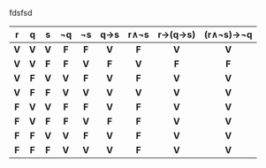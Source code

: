 fdsfsd

|   r   |   q   |   s   |  ¬q   |  ¬s   |  q→s  | r∧¬s  | r→(q→s) | (r∧¬s)→¬q |
| :---: | :---: | :---: | :---: | :---: | :---: | :---: | :-----: | :-------: |
| **V** | **V** | **V** | **F** | **F** | **V** | **F** |  **V**  |   **V**   |
| **V** | **V** | **F** | **F** | **V** | **F** | **V** |  **F**  |   **F**   |
| **V** | **F** | **V** | **V** | **F** | **V** | **F** |  **V**  |   **V**   |
| **V** | **F** | **F** | **V** | **V** | **V** | **V** |  **V**  |   **V**   |
| **F** | **V** | **V** | **F** | **F** | **V** | **F** |  **V**  |   **V**   |
| **F** | **V** | **F** | **F** | **V** | **F** | **F** |  **V**  |   **V**   |
| **F** | **F** | **V** | **V** | **F** | **V** | **F** |  **V**  |   **V**   |
| **F** | **F** | **F** | **V** | **V** | **V** | **F** |  **V**  |   **V**   |

